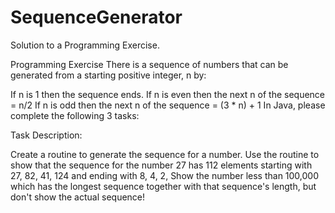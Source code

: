 # SequenceGenerator
Solution to a Programming Exercise.

Programming Exercise
There is a sequence of numbers that can be generated from a starting positive integer, n by:

If n is 1 then the sequence ends.
If n is even then the next n of the sequence = n/2
If n is odd then the next n of the sequence = (3 * n) + 1
In Java, please complete the following 3 tasks:

Task Description:

Create a routine to generate the sequence for a number.
Use the routine to show that the sequence for the number 27 has 112 elements starting with 27, 82, 41, 124 and ending with 8, 4, 2, 
Show the number less than 100,000 which has the longest sequence together with that sequence's length, but don't show the actual sequence!
